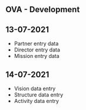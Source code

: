 ## OVA - Development
## 13-07-2021
- Partner entry data
- Director entry data
- Mission entry data

## 14-07-2021
- Vision data entry
- Structure data entry
- Activity data entry